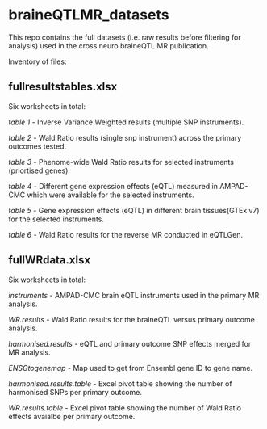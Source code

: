# braineQTLMR_datasets
This repo contains the full datasets (i.e. raw results before filtering for analysis) used in the cross neuro braineQTL MR publication.  

Inventory of files:

## fullresultstables.xlsx

Six worksheets in total:

*table 1* - Inverse Variance Weighted results (multiple SNP instruments).

*table 2* - Wald Ratio results (single snp instrument) across the primary outcomes tested.

*table 3* - Phenome-wide Wald Ratio results for selected instruments (priortised genes).

*table 4* - Different gene expression effects (eQTL) measured in AMPAD-CMC which were available for the selected instruments.

*table 5* - Gene expression effects (eQTL) in different brain tissues(GTEx v7) for the selected instruments.

*table 6* - Wald Ratio results for the reverse MR conducted in eQTLGen.

## fullWRdata.xlsx

Six worksheets in total:

*instruments* - AMPAD-CMC brain eQTL instruments used in the primary MR analysis.

*WR.results* - Wald Ratio results for the braineQTL versus primary outcome analysis.

*harmonised.results* - eQTL and primary outcome SNP effects merged for MR analysis.

*ENSGtogenemap* - Map used to get from Ensembl gene ID to gene name.

*harmonised.results.table* - Excel pivot table showing the number of harmonised SNPs per primary outcome.

*WR.results.table* - Excel pivot table showing the number of Wald Ratio effects avaialbe per primary outcome.







